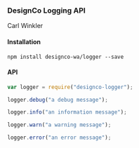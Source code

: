 ### DesignCo Logging API
Carl Winkler

#### Installation
```
npm install designco-wa/logger --save
```

#### API

```javascript
var logger = require("designco-logger");

logger.debug("a debug message");

logger.info("an information message");

logger.warn("a warning message");

logger.error("an error message");
```